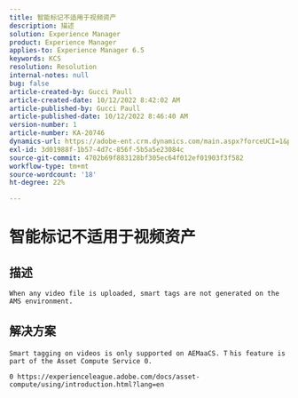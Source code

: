 ```yaml
---
title: 智能标记不适用于视频资产
description: 描述
solution: Experience Manager
product: Experience Manager
applies-to: Experience Manager 6.5
keywords: KCS
resolution: Resolution
internal-notes: null
bug: false
article-created-by: Gucci Paull
article-created-date: 10/12/2022 8:42:02 AM
article-published-by: Gucci Paull
article-published-date: 10/12/2022 8:46:40 AM
version-number: 1
article-number: KA-20746
dynamics-url: https://adobe-ent.crm.dynamics.com/main.aspx?forceUCI=1&pagetype=entityrecord&etn=knowledgearticle&id=0f2c61bb-094a-ed11-bba2-000d3a34e6e5
exl-id: 3d01988f-1b57-4d7c-856f-5b5a5e23084c
source-git-commit: 4702b69f883128bf305ec64f012ef01903f3f582
workflow-type: tm+mt
source-wordcount: '18'
ht-degree: 22%

---
```


# 智能标记不适用于视频资产

## 描述


`When any video file is uploaded, smart tags are not generated on the AMS environment.`


## 解决方案


`Smart tagging on videos is only supported on AEMaaCS. T` `his feature is part of the Asset Compute Service 0.`

`0 https://experienceleague.adobe.com/docs/asset-compute/using/introduction.html?lang=en`
